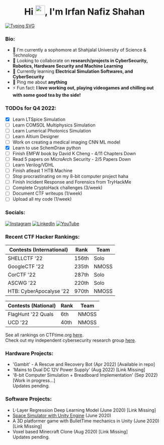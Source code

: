 
[//]: # (README made with https://gprm.itsvg.in/ and some customization, the svg is made by https://git.io/typing-svg)

[//]: # (<meta name="google-site-verification" content="uvxi10l8J-97LmEIjcdHjehpRowt0oygUn6lnn8lfCc" />)

<h1 align="center">Hi <img src="https://raw.githubusercontent.com/MartinHeinz/MartinHeinz/master/wave.gif" width="30px">, I'm Irfan Nafiz Shahan</h1>

[![Typing SVG](https://readme-typing-svg.herokuapp.com?font=Roboto+Mono&size=28&duration=2000&pause=500&color=2285F7&width=435&lines=ElectE+Undergrad;Hacker;Robotician;CyberSec+Enthusiast;ML%2FAI+Enthusiast)](https://git.io/typing-svg)

### Bio:
- 🏢 I'm currently a sophomore at Shahjalal University of Science & Technology<br>
- 👯 Looking to collaborate on **research/projects in CyberSecurity, Robotics, Hardware Security and Machine Learning**<br>
- 🌱 Currently learning **Electrical Simulation Softwares, and CyberSecurity**<br>
- 💬 Ping me about **anything**<br>
- ⚡ Fun fact: **I love working out, playing videogames and chilling out with some good tea by the side!**

[//]: # ([ ] or [x])
### TODOs for Q4 2022: 
- [x] Learn LTSpice Simulation 
- [ ] Learn COMSOL Multiphysics Simulation 
- [ ] Learn Lumerical Photonics Simulation 
- [ ] Learn Altium Designer
- [ ] Work on creating a medical imaging CNN ML model
- [x] Learn to use SchemDraw python
- [ ] Finish EMFW book by David K Cheng - 4/11 Chapters Down
- [ ] Read 5 papers on MicroArch Security - 2/5 Papers Down
- [ ] Learn Verilog/VDHL 
- [ ] Finish atleast 1 HTB Machine
- [ ] Stop procrastinating on my 8-bit computer project haha
- [ ] Finish Incident Response and Forensics from TryHackMe
- [ ] Complete CryptoHack challenges (3/week)
- [ ] Document CTF writeups (1/week)
- [ ] Upload all my code (1/week)

### Socials:
[![Instagram](https://img.shields.io/badge/Instagram-%23E4405F.svg?logo=Instagram&logoColor=white)](https://instagram.com/irfanislive) [![LinkedIn](https://img.shields.io/badge/LinkedIn-%230077B5.svg?logo=linkedin&logoColor=white)](https://linkedin.com/in/irfannafizshahan) [![YouTube](https://img.shields.io/badge/YouTube-%23FF0000.svg?logo=YouTube&logoColor=white)](https://youtube.com/channel/UCMYMyi-OSuUjkStrzN4bdsA) 

[//]: # (Make this better in the future)

### Recent CTF Hacker Rankings: 
| Contests (International) | Rank   | Team  |
| ------------------------ | ------ | ----- |
| SHELLCTF '22             | 156th  | Solo  |
| GoogleCTF '22            | 235th  | NMOSS |
| CorCTF '22               | 287th  | Solo  |
| ASCWG '22                | 220th  | Solo  |
| HTB: CyberApocalyse '22  | 970th  | NMOSS |

| Contests (National)      | Rank   | Team  |
| ------------------------ | ------ | ----- |
| FlagHunt '22 Quals       | 6th    | NMOSS |
| UCD '22                  | 40th   | NMOSS |

See all rankings on CTFtime.org [here](https://ctftime.org/team/187336). <br>
Check out my independent cybersecurity research group [here](https://nmoss.pages.dev).

### Hardware Projects:
- 'Gambit' - A Rescue and Recovery Bot    (Apr 2022)   [Available in repo]<br>
- 'Mains to Dual DC 12V Power Supply'     (Aug 2022)   [Link Missing]<br>
- '8-bit Computer Simulation + Breadboard Implementation'  (Sep 2022)   [Work in progress...] <br>
Updates pending.

### Software Projects:
- L-Layer Regression Deep Learning Model (June 2020) [Link Missing] <br>
- [Space Simulator with Unity Engine](https://github.com/IrfanNafiz/Space-Sim-Prototype) (June 2020) <br>
- A 3D platformer game with BulletTime mechanics in Unity (June 2020) [Link Missing] <br>
- Voxel based Minecraft Clone                             (Aug 2020)  [Link Missing] <br>
Updates pending.

